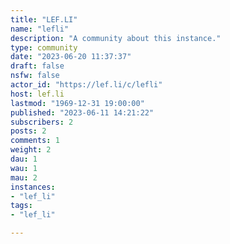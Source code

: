 ```yaml
---
title: "LEF.LI" 
name: "lefli"
description: "A community about this instance."
type: community
date: "2023-06-20 11:37:37"
draft: false
nsfw: false
actor_id: "https://lef.li/c/lefli"
host: lef.li
lastmod: "1969-12-31 19:00:00"
published: "2023-06-11 14:21:22"
subscribers: 2
posts: 2
comments: 1
weight: 2
dau: 1
wau: 1
mau: 2
instances:
- "lef_li"
tags: 
- "lef_li"

---
```

